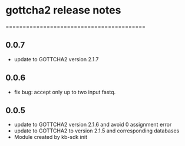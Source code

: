 # gottcha2 release notes
=========================================

0.0.7
-----
* update to GOTTCHA2 version 2.1.7

0.0.6
-----
* fix bug: accept only up to two input fastq.

0.0.5
-----
* update to GOTTCHA2 version 2.1.6 and avoid 0 assignment error
* update to GOTTCHA2 to version 2.1.5 and corresponding databases
* Module created by kb-sdk init
